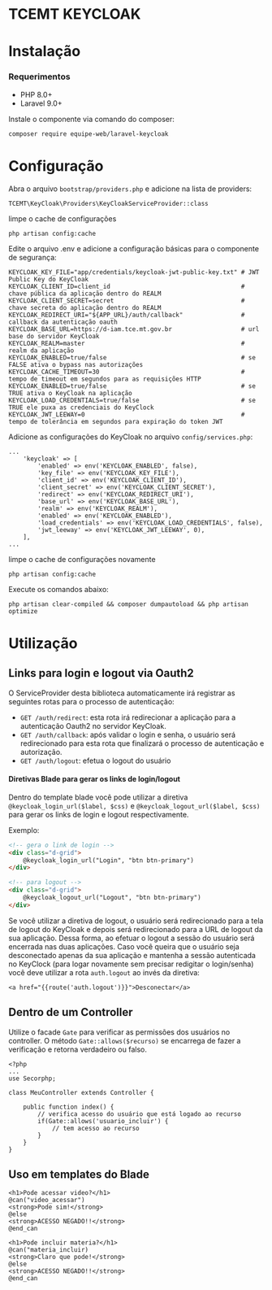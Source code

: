 TCEMT KEYCLOAK
==============

# Instalação

### Requerimentos
- PHP 8.0+
- Laravel 9.0+


Instale o componente via comando do composer:
```
composer require equipe-web/laravel-keycloak
```

# Configuração

Abra o arquivo `bootstrap/providers.php` e adicione na lista de providers:
```
TCEMT\KeyCloak\Providers\KeyCloakServiceProvider::class
```

limpe o cache de configurações
```
php artisan config:cache
```


Edite o arquivo .env e adicione a configuração básicas para o componente de segurança:
```
KEYCLOAK_KEY_FILE="app/credentials/keycloak-jwt-public-key.txt" # JWT Public Key do KeyCloak 
KEYCLOAK_CLIENT_ID=client_id                                    # chave pública da aplicação dentro do REALM
KEYCLOAK_CLIENT_SECRET=secret                                   # chave secreta do aplicação dentro do REALM
KEYCLOAK_REDIRECT_URI="${APP_URL}/auth/callback"                # callback da autenticação oauth
KEYCLOAK_BASE_URL=https://d-iam.tce.mt.gov.br                   # url base do servidor KeyCloak
KEYCLOAK_REALM=master                                           # realm da aplicação
KEYCLOAK_ENABLED=true/false                                     # se FALSE ativa o bypass nas autorizações
KEYCLOAK_CACHE_TIMEOUT=30                                       # tempo de timeout em segundos para as requisições HTTP
KEYCLOAK_ENABLED=true/false                                     # se TRUE ativa o KeyCloak na aplicação
KEYCLOAK_LOAD_CREDENTIALS=true/false                            # se TRUE ele puxa as credenciais do KeyClock
KEYCLOAK_JWT_LEEWAY=0                                           # tempo de tolerância em segundos para expiração do token JWT    
```
Adicione as configurações do KeyCloak no arquivo `config/services.php`:
```
...
    'keycloak' => [
        'enabled' => env('KEYCLOAK_ENABLED', false),
        'key_file' => env('KEYCLOAK_KEY_FILE'),
        'client_id' => env('KEYCLOAK_CLIENT_ID'),
        'client_secret' => env('KEYCLOAK_CLIENT_SECRET'),
        'redirect' => env('KEYCLOAK_REDIRECT_URI'),
        'base_url' => env('KEYCLOAK_BASE_URL'),
        'realm' => env('KEYCLOAK_REALM'),
        'enabled' => env('KEYCLOAK_ENABLED'),
        'load_credentials' => env('KEYCLOAK_LOAD_CREDENTIALS', false),
        'jwt_leeway' => env('KEYCLOAK_JWT_LEEWAY', 0),
    ],
...    
```

limpe o cache de configurações novamente
```
php artisan config:cache
```

Execute os comandos abaixo:
```
php artisan clear-compiled && composer dumpautoload && php artisan optimize
```

# Utilização

## Links para login e logout via Oauth2

O ServiceProvider desta biblioteca automaticamente irá registrar as seguintes rotas
para o processo de autenticação:
- `GET /auth/redirect`: esta rota irá redirecionar a aplicação para a autenticação Oauth2 no servidor KeyCloak. 
- `GET /auth/callback`: após validar o login e senha, o usuário será redirecionado para esta rota que finalizará o processo de autenticação e autorização.
- `GET /auth/logout`: efetua o logout do usuário

#### Diretivas Blade para gerar os links de login/logout

Dentro do template blade você pode utilizar a diretiva `@keycloak_login_url($label, $css)` e `@keycloak_logout_url($label, $css)` para gerar os links de login e logout respectivamente.

Exemplo:
```HTML
<!-- gera o link de login -->
<div class="d-grid">
    @keycloak_login_url("Login", "btn btn-primary")
</div>

<!-- para logout -->
<div class="d-grid">
    @keycloak_logout_url("Logout", "btn btn-primary")
</div>

```
Se você utilizar a diretiva de logout, o usuário será redirecionado para a tela de logout do KeyCloak e depois será redirecionado para a URL de logout da sua aplicação. Dessa forma, ao efetuar o logout a sessão do usuário será encerrada nas duas aplicações. Caso você queira que o usuário seja desconectado apenas da sua aplicação e mantenha a sessão autenticada no KeyClock (para logar novamente sem precisar redigitar o login/senha) você deve utilizar a rota `auth.logout` ao invés da diretiva:
```
<a href="{{route('auth.logout')}}">Desconectar</a>
```

## Dentro de um Controller

Utilize o facade `Gate` para verificar as permissões dos usuários no controller.
O método `Gate::allows($recurso)` se encarrega de fazer a verificação e retorna verdadeiro ou falso.
```
<?php
...
use Secorphp;

class MeuController extends Controller {

    public function index() {
        // verifica acesso do usuário que está logado ao recurso
        if(Gate::allows('usuario_incluir') {
            // tem acesso ao recurso 
        }
    }
}
```

## Uso em templates do Blade

```
<h1>Pode acessar video?</h1>
@can("video_acessar")
<strong>Pode sim!</strong>
@else
<strong>ACESSO NEGADO!!</strong>
@end_can

<h1>Pode incluir materia?</h1>
@can("materia_incluir)
<strong>Claro que pode!</strong>
@else
<strong>ACESSO NEGADO!!</strong>
@end_can
```

